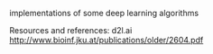 implementations of some deep learning algorithms

Resources and references:
d2l.ai
http://www.bioinf.jku.at/publications/older/2604.pdf
